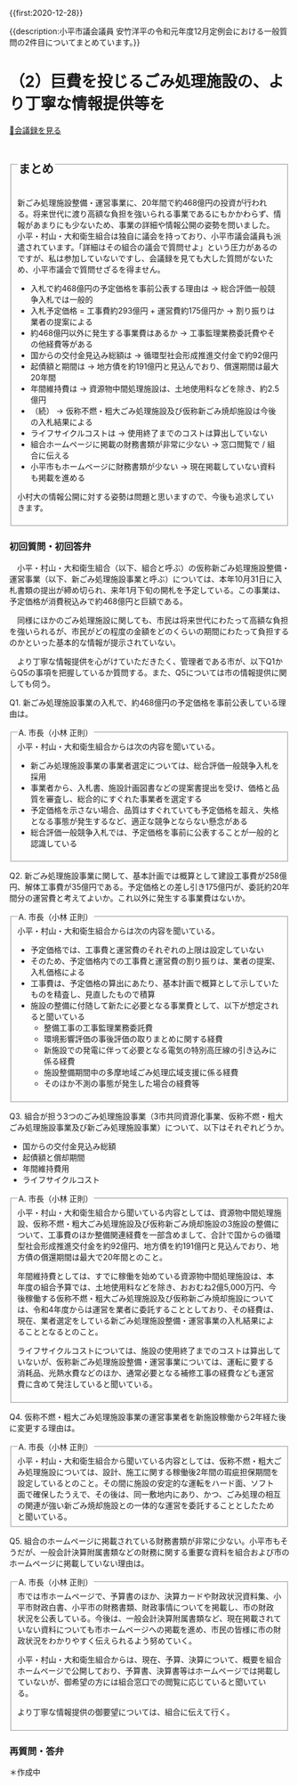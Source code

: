 {{first:2020-12-28}}

{{description:小平市議会議員 安竹洋平の令和元年度12月定例会における一般質問の2件目についてまとめています。}}

# （2）巨費を投じるごみ処理施設の、より丁寧な情報提供等を

<p id="read-kaigiroku"><a href="https://ssp.kaigiroku.net/tenant/kodaira/SpMinuteView.html?council_id=1101&schedule_id=17&minute_id=176&is_search=true">📄会議録を見る</a></p>

<fieldset class="pnt">
  <legend><h2> まとめ </h2></legend>

新ごみ処理施設整備・運営事業に、20年間で約468億円の投資が行われる。将来世代に渡り高額な負担を強いられる事業であるにもかかわらず、情報があまりにも少ないため、事業の詳細や情報公開の姿勢を問いました。小平・村山・大和衛生組合は独自に議会を持っており、小平市議会議員も派遣されています。「詳細はその組合の議会で質問せよ」という圧力があるのですが、私は参加していないですし、会議録を見ても大した質問がないため、小平市議会で質問せざるを得ません。

<ul>
  <li class="chk">入札で約468億円の予定価格を事前公表する理由は<span> → 総合評価一般競争入札では一般的</span></li>
  <li class="chk">入札予定価格 = 工事費約293億円 + 運営費約175億円か<span> → 割り振りは業者の提案による</span></li>
  <li class="chk">約468億円以外に発生する事業費はあるか<span> → 工事監理業務委託費やその他経費等がある</span></li>
  <li class="chk">国からの交付金見込み総額は<span> → 循環型社会形成推進交付金で約92億円</span></li>
  <li class="chk">起債額と期間は<span> → 地方債を約191億円と見込んでおり、償還期間は最大20年間</span></li>
  <li class="chk">年間維持費は<span> → 資源物中間処理施設は、土地使用料などを除き、約2.5億円</span></li>
  <li class="chk">（続）<span> → 仮称不燃・粗大ごみ処理施設及び仮称新ごみ焼却施設は今後の入札結果による</span></li>
  <li class="chk">ライフサイクルコストは<span> → 使用終了までのコストは算出していない</span></li>
  <li class="chk">組合ホームページに掲載の財務書類が非常に少ない<span> → 窓口閲覧で / 組合に伝える</span></li>
  <li class="chk">小平市もホームページに財務書類が少ない<span> → 現在掲載していない資料も掲載を進める</span></li>
</ul>
  
小村大の情報公開に対する姿勢は問題と思いますので、今後も追求していきます。

</fieldset>

<h3>初回質問・初回答弁</h3>

<div class="letter">

　小平・村山・大和衛生組合（以下、組合と呼ぶ）の仮称新ごみ処理施設整備・運営事業（以下、新ごみ処理施設事業と呼ぶ）については、本年10月31日に入札書類の提出が締め切られ、来年1月下旬の開札を予定している。この事業は、予定価格が消費税込みで約468億円と巨額である。

　同様にほかのごみ処理施設に関しても、市民は将来世代にわたって高額な負担を強いられるが、市民がどの程度の金額をどのくらいの期間にわたって負担するのかといった基本的な情報が提示されていない。

　より丁寧な情報提供を心がけていただきたく、管理者である市が、以下Q1からQ5の事項を把握しているか質問する。また、Q5については市の情報提供に関しても伺う。

<span class="q-a">Q1.</span> 新ごみ処理施設事業の入札で、約468億円の予定価格を事前公表している理由は。

<fieldset class="touben">
<legend><span class="q-a">A.</span> 市長（小林 正則）</legend>
小平・村山・大和衛生組合からは次の内容を聞いている。

- 新ごみ処理施設事業の事業者選定については、総合評価一般競争入札を採用
- 事業者から、入札書、施設計画図書などの提案書提出を受け、価格と品質を審査し、総合的にすぐれた事業者を選定する
- 予定価格を示さない場合、品質はすぐれていても予定価格を超え、失格となる事態が発生するなど、適正な競争とならない懸念がある
- 総合評価一般競争入札では、予定価格を事前に公表することが一般的と認識している
</fieldset>

<span class="q-a">Q2.</span> 新ごみ処理施設事業に関して、基本計画では概算として建設工事費が258億円、解体工事費が35億円である。予定価格との差し引き175億円が、委託約20年間分の運営費と考えてよいか。これ以外に発生する事業費はないか。

<fieldset class="touben">
<legend><span class="q-a">A.</span> 市長（小林 正則）</legend>
小平・村山・大和衛生組合からは次の内容を聞いている。

- 予定価格では、工事費と運営費のそれぞれの上限は設定していない
- そのため、予定価格内での工事費と運営費の割り振りは、業者の提案、入札価格による
- 工事費は、予定価格の算出にあたり、基本計画で概算として示していたものを精査し、見直したもので積算
- 施設の整備に付随して新たに必要となる事業費として、以下が想定されると聞いている
    - 整備工事の工事監理業務委託費
    - 環境影響評価の事後評価の取りまとめに関する経費
    - 新施設での発電に伴って必要となる電気の特別高圧線の引き込みに係る経費
    - 施設整備期間中の多摩地域ごみ処理広域支援に係る経費
    - そのほか不測の事態が発生した場合の経費等
</fieldset>

<span class="q-a">Q3.</span> 組合が担う3つのごみ処理施設事業（3市共同資源化事業、仮称不燃・粗大ごみ処理施設事業及び新ごみ処理施設事業）について、以下はそれぞれどうか。

- 国からの交付金見込み総額
- 起債額と償却期間
- 年間維持費用
- ライフサイクルコスト

<fieldset class="touben">
<legend><span class="q-a">A.</span> 市長（小林 正則）</legend>
小平・村山・大和衛生組合から聞いている内容としては、資源物中間処理施設、仮称不燃・粗大ごみ処理施設及び仮称新ごみ焼却施設の3施設の整備について、工事費のほか整備関連経費を一部含めまして、合計で国からの循環型社会形成推進交付金を約92億円、地方債を約191億円と見込んでおり、地方債の償還期間は最大で20年間とのこと。

年間維持費としては、すでに稼働を始めている資源物中間処理施設は、本年度の組合予算では、土地使用料などを除き、おおむね2億5,000万円、今後稼働する仮称不燃・粗大ごみ処理施設及び仮称新ごみ焼却施設については、令和4年度からは運営を業者に委託することとしており、その経費は、現在、業者選定をしている新ごみ処理施設整備・運営事業の入札結果によることとなるとのこと。

ライフサイクルコストについては、施設の使用終了までのコストは算出していないが、仮称新ごみ処理施設整備・運営事業については、運転に要する消耗品、光熱水費などのほか、通常必要となる補修工事の経費なども運営費に含めて発注していると聞いている。
</fieldset>

<span class="q-a">Q4.</span> 仮称不燃・粗大ごみ処理施設事業の運営事業者を新施設稼働から2年経た後に変更する理由は。

<fieldset class="touben">
<legend><span class="q-a">A.</span> 市長（小林 正則）</legend>
小平・村山・大和衛生組合から聞いている内容としては、仮称不燃・粗大ごみ処理施設については、設計、施工に関する稼働後2年間の瑕疵担保期間を設定しているとのこと。その間に施設の安定的な運転をハード面、ソフト面で確保したうえで、その後は、同一敷地内にあり、かつ、ごみ処理の相互の関連が強い新ごみ焼却施設との一体的な運営を委託することとしたためと聞いている。
</fieldset>

<span class="q-a">Q5.</span>  組合のホームページに掲載されている財務書類が非常に少ない。小平市もそうだが、一般会計決算附属書類などの財務に関する重要な資料を組合および市のホームページに掲載していない理由は。

<fieldset class="touben">
<legend><span class="q-a">A.</span> 市長（小林 正則）</legend>
市では市ホームページで、予算書のほか、決算カードや財政状況資料集、小平市財政白書、小平市の財務書類、財政事情についてを掲載し、市の財政状況を公表している。今後は、一般会計決算附属書類など、現在掲載されていない資料についても市ホームページへの掲載を進め、市民の皆様に市の財政状況をわかりやすく伝えられるよう努めていく。

小平・村山・大和衛生組合からは、現在、予算、決算について、概要を組合ホームページで公開しており、予算書、決算書等はホームページでは掲載していないが、御希望の方には組合窓口での閲覧に応じていると聞いている。

より丁寧な情報提供の御要望については、組合に伝えて行く。
</fieldset>

</div>

### 再質問・答弁

＊作成中